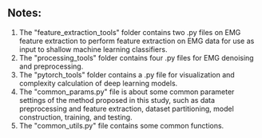 ## Notes:
1. The "feature_extraction_tools" folder contains two .py files on EMG feature extraction to perform feature extraction on EMG data for use as input to shallow machine learning classifiers.
2. The "processing_tools" folder contains four .py files for EMG denoising and preprocessing.
3. The "pytorch_tools" folder contains a .py file for visualization and complexity calculation of deep learning models.
4. The "common_params.py" file is about some common parameter settings of the method proposed in this study, such as data preprocessing and feature extraction, dataset partitioning, model construction, training, and testing.
5. The "common_utils.py" file contains some common functions.